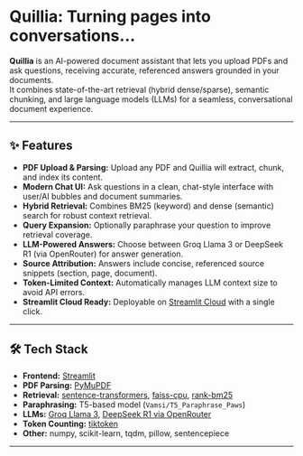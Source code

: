 # Quillia: Turning pages into conversations...

**Quillia** is an AI-powered document assistant that lets you upload PDFs and ask questions, receiving accurate, referenced answers grounded in your documents.  
It combines state-of-the-art retrieval (hybrid dense/sparse), semantic chunking, and large language models (LLMs) for a seamless, conversational document experience.

---

## ✨ Features

- **PDF Upload & Parsing:** Upload any PDF and Quillia will extract, chunk, and index its content.
- **Modern Chat UI:** Ask questions in a clean, chat-style interface with user/AI bubbles and document summaries.
- **Hybrid Retrieval:** Combines BM25 (keyword) and dense (semantic) search for robust context retrieval.
- **Query Expansion:** Optionally paraphrase your question to improve retrieval coverage.
- **LLM-Powered Answers:** Choose between Groq Llama 3 or DeepSeek R1 (via OpenRouter) for answer generation.
- **Source Attribution:** Answers include concise, referenced source snippets (section, page, document).
- **Token-Limited Context:** Automatically manages LLM context size to avoid API errors.
- **Streamlit Cloud Ready:** Deployable on [Streamlit Cloud](https://streamlit.io/cloud) with a single click.

---

## 🛠️ Tech Stack

- **Frontend:** [Streamlit](https://streamlit.io/)
- **PDF Parsing:** [PyMuPDF](https://pymupdf.readthedocs.io/)
- **Retrieval:** [sentence-transformers](https://www.sbert.net/), [faiss-cpu](https://github.com/facebookresearch/faiss), [rank-bm25](https://github.com/dorianbrown/rank_bm25)
- **Paraphrasing:** T5-based model (`Vamsi/T5_Paraphrase_Paws`)
- **LLMs:** [Groq Llama 3](https://console.groq.com/), [DeepSeek R1 via OpenRouter](https://openrouter.ai/)
- **Token Counting:** [tiktoken](https://github.com/openai/tiktoken)
- **Other:** numpy, scikit-learn, tqdm, pillow, sentencepiece

---


